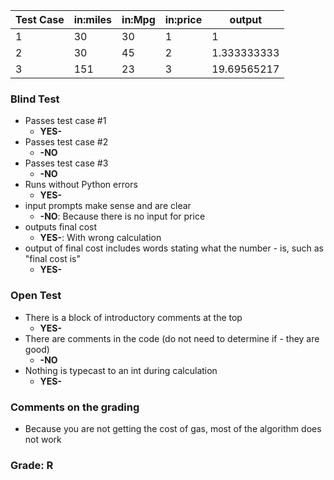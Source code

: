 | Test Case	| in:miles	|in:Mpg	|in:price|	output|
|-----------|-----------|-------|--------|--------
| 1	        | 30	    |30	    |1	     | 1 |
| 2	        | 30	    |45	    |2	     | 1.333333333|
| 3	        | 151	    |23	    |3	     | 19.69565217|

### Blind Test
- Passes test case #1
    - **YES-**
- Passes test case #2
    - **-NO**
- Passes test case #3
    - **-NO**
- Runs without Python errors
    - **YES-**
- input prompts make sense and are clear
    - **-NO**: Because there is no input for price
- outputs final cost
    - **YES-**: With wrong calculation
- output of final cost includes words stating what the 
number - is, such as "final cost is"
    - **YES-**
### Open Test
- There is a block of introductory comments at the top
    - **YES-**
- There are comments in the code (do not need to determine if - they are good)
    - **-NO**
- Nothing is typecast to an int during calculation 
    - **YES-**
### Comments on the grading
- Because you are not getting the cost of gas, most of the algorithm does not work
### Grade: R

